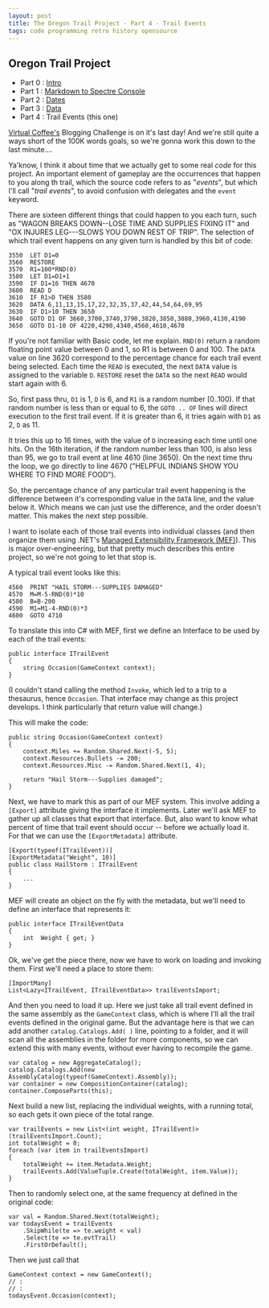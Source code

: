 ```yaml
---
layout: post
title: The Oregon Trail Project - Part 4 - Trail Events
tags: code programming retro history opensource 
---
```


Oregon Trail Project
--------------------
 - Part 0 : [Intro](https://honestillusion.com/blog/2023/11/07/oregon-trail-project-intro/)
 - Part 1 : [Markdown to Spectre Console ](https://honestillusion.com/blog/2023/11/26/oregon-trail-project-1-text/)
 - Part 2 : [Dates](https://honestillusion.com/blog/2023/11/27/oregon-trail-project-2-date/) 
 - Part 3 : [Data](https://honestillusion.com/blog/2023/11/29/oregon-trail-project-3-data/)
 - Part 4 : Trail Events  (this one)
  
 [Virtual Coffee's](https://virtualcoffee.io/) Blogging Challenge is on it's last day! And we're still quite a ways short of the 100K words goals, so we're gonna work this down to the last minute....

Ya'know, I think it about time that we actually get to some real *code* for this project.  An important element of gameplay are the occurrences that happen to you along th trail, which the source code refers to as "*events*", but which I'll call "*trail events*", to avoid confusion with delegates and the `event` keyword.

There are sixteen different things that could happen to you each turn, such as "WAGON BREAKS DOWN--LOSE TIME AND SUPPLIES FIXING IT" and "OX INJURES LEG---SLOWS YOU DOWN REST OF TRIP".  The selection of which trail event happens on any given turn is handled by this bit of code:

    3550  LET D1=0
    3560  RESTORE
    3570  R1=100*RND(0)
    3580  LET D1=D1+1
    3590  IF D1=16 THEN 4670
    3600  READ D
    3610  IF R1>D THEN 3580
    3620  DATA 6,11,13,15,17,22,32,35,37,42,44,54,64,69,95
    3630  IF D1>10 THEN 3650
    3640  GOTO D1 OF 3660,3700,3740,3790,3820,3850,3880,3960,4130,4190
    3650  GOTO D1-10 OF 4220,4290,4340,4560,4610,4670

If you're not familiar with Basic code, let me explain.  `RND(0)` return a random floating point value between 0 and 1, so R1 is between 0 and 100.  The `DATA` value on line 3620 correspond to the percentage chance for each trail event being selected. Each time the `READ` is executed, the next `DATA` value is assigned to the variable `D`.  `RESTORE` reset the `DATA` so the next `READ` would start again with 6.

So, first pass thru, `D1` is 1, `D` is 6, and `R1` is a random number [0..100). If that random number is less than or equal to 6, the `GOTO .. OF` lines will direct execution to the first trail event.  If it is greater than 6, it tries again with `D1` as 2, `D` as 11.

It tries this up to 16 times, with the value of `D` increasing each time until one hits.  On the 16th iteration, if the random number less than 100, is also less than 95, we go to trail event at line 4610 (line 3650).  On the next time thru the loop, we go directly to line 4670 ("HELPFUL INDIANS SHOW YOU WHERE TO FIND MORE FOOD").

So, the percentage chance of any particular trail event happening is the difference between it's corresponding value in the `DATA` line, and the value below it. Which means we can just use the difference, and the order doesn't matter. This makes the next step possible.

I want to isolate each of those trail events into individual classes (and then organize them using .NET's [Managed Extensibility Framework (MEF)](https://learn.microsoft.com/en-us/dotnet/framework/mef/)).  This is major over-engineering, but that pretty much describes this entire project, so we're not going to let that stop is.  

A typical trail event looks like this:

    4560  PRINT "HAIL STORM---SUPPLIES DAMAGED"
    4570  M=M-5-RND(0)*10
    4580  B=B-200
    4590  M1=M1-4-RND(0)*3
    4600  GOTO 4710

To translate this into C# with MEF, first we define an Interface to be used by each of the trail events:

    public interface ITrailEvent
    {
        string Occasion(GameContext context);
    }

(I couldn't stand calling the method `Invoke`, which led to a trip to a thesaurus, hence `Occasion`.  That interface may change as this project develops. I think particularly that return value will change.)

This will make the code:

    public string Occasion(GameContext context)
    {
        context.Miles += Random.Shared.Next(-5, 5);
        context.Resources.Bullets -= 200;
        context.Resources.Misc -= Random.Shared.Next(1, 4);

        return "Hail Storm---Supplies damaged";
    }

Next, we have to mark this as part of our MEF system.  This involve adding a `[Export]` attribute giving the interface it implements.  Later we'll ask MEF to gather up all classes that export that interface.  But, also want to know what percent of time that trail event should occur -- before we actually load it.  For that we can use the `[ExportMetadata]` attribute.

    [Export(typeof(ITrailEvent))]
    [ExportMetadata("Weight", 10)]
    public class HailStorm : ITrailEvent
    {
        ...
    }

MEF will create an object on the fly with the metadata, but we'll need to define an  interface that represents it:

    public interface ITrailEventData
    {
        int  Weight { get; }
    }
    
Ok, we've get the piece there, now we have to work on loading and invoking them.  First we'll need a place to store them:

    [ImportMany]
    List<Lazy<ITrailEvent, ITrailEventData>> trailEventsImport;

And then you need to load it up.  Here we just take all trail event defined in the same assembly as the `GameContext` class, which is where I'll all the trail events defined in the original game.  But the advantage here is that we can add another `catalog.Catalogs.Add( )` line, pointing to a folder, and it will scan all the assemblies in the folder for more components, so we can extend this with many events, without ever having to recompile the game.

    var catalog = new AggregateCatalog();
    catalog.Catalogs.Add(new AssemblyCatalog(typeof(GameContext).Assembly));
    var container = new CompositionContainer(catalog);
    container.ComposeParts(this);

Next build a new list, replacing the individual weights, with a running total, so each gets it own piece of the total range.

    var trailEvents = new List<(int weight, ITrailEvent)>(trailEventsImport.Count);
    int totalWeight = 0;
    foreach (var item in trailEventsImport)
    {
        totalWeight += item.Metadata.Weight;
        trailEvents.Add(ValueTuple.Create(totalWeight, item.Value));
    }

Then to randomly select one, at the same frequency at defined in the original code:

    var val = Random.Shared.Next(totalWeight);
    var todaysEvent = trailEvents
        .SkipWhile(te => te.weight < val)
        .Select(te => te.evtTrail)
        .FirstOrDefault();

Then we just call that

    GameContext context = new GameContext();
    // :
    // :
    todaysEvent.Occasion(context);







